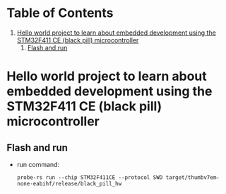 # Table of Contents

1.  [Hello world project to learn about embedded development using the STM32F411 CE (black pill) microcontroller](#org2f846f3)
    1.  [Flash and run](#orgea38554)



<a id="org2f846f3"></a>

# Hello world project to learn about embedded development using the STM32F411 CE (black pill) microcontroller


<a id="orgea38554"></a>

## Flash and run

-   run command:
    
        probe-rs run --chip STM32F411CE --protocol SWD target/thumbv7em-none-eabihf/release/black_pill_hw


